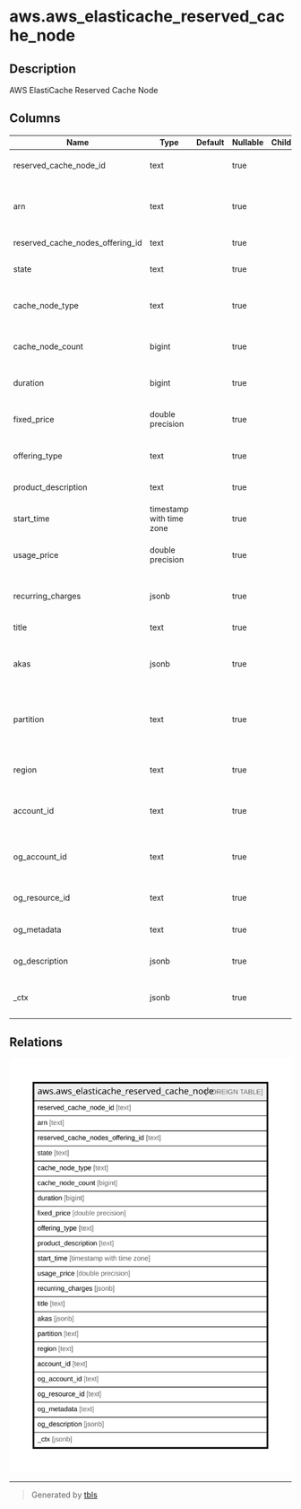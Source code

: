 # aws.aws_elasticache_reserved_cache_node

## Description

AWS ElastiCache Reserved Cache Node

## Columns

| Name | Type | Default | Nullable | Children | Parents | Comment |
| ---- | ---- | ------- | -------- | -------- | ------- | ------- |
| reserved_cache_node_id | text |  | true |  |  | The unique identifier for the reservation. |
| arn | text |  | true |  |  | The Amazon Resource Name (ARN) of the reserved cache node. |
| reserved_cache_nodes_offering_id | text |  | true |  |  | The offering identifier. |
| state | text |  | true |  |  | The state of the reserved cache node. |
| cache_node_type | text |  | true |  |  | The cache node type for the reserved cache nodes. |
| cache_node_count | bigint |  | true |  |  | The number of cache nodes that have been reserved. |
| duration | bigint |  | true |  |  | The duration of the reservation in seconds. |
| fixed_price | double precision |  | true |  |  | The fixed price charged for this reserved cache node. |
| offering_type | text |  | true |  |  | The offering type of this reserved cache node. |
| product_description | text |  | true |  |  | The description of the reserved cache node. |
| start_time | timestamp with time zone |  | true |  |  | The time the reservation started. |
| usage_price | double precision |  | true |  |  | The hourly price charged for this reserved cache node. |
| recurring_charges | jsonb |  | true |  |  | The recurring price charged to run this reserved cache node. |
| title | text |  | true |  |  | Title of the resource. |
| akas | jsonb |  | true |  |  | Array of globally unique identifier strings (also known as) for the resource. |
| partition | text |  | true |  |  | The AWS partition in which the resource is located (aws, aws-cn, or aws-us-gov). |
| region | text |  | true |  |  | The AWS Region in which the resource is located. |
| account_id | text |  | true |  |  | The AWS Account ID in which the resource is located. |
| og_account_id | text |  | true |  |  | The Platform Account ID in which the resource is located. |
| og_resource_id | text |  | true |  |  | The unique ID of the resource in opengovernance. |
| og_metadata | text |  | true |  |  | Platform Metadata of the AWS resource. |
| og_description | jsonb |  | true |  |  | The full model description of the resource |
| _ctx | jsonb |  | true |  |  | Steampipe context in JSON form, e.g. connection_name. |

## Relations

![er](aws.aws_elasticache_reserved_cache_node.svg)

---

> Generated by [tbls](https://github.com/k1LoW/tbls)
